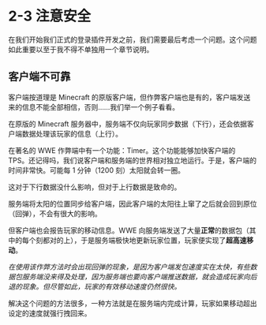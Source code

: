 # 2-3 注意安全

在我们开始我们正式的登录插件开发之前，我们需要最后考虑一个问题。这个问题如此重要以至于我不得不单独用一个章节说明。

## 客户端不可靠

客户端按道理是 Minecraft 的原版客户端，但作弊客户端也是有的，客户端发送来的信息不能全部相信，否则……我们举一个例子看看。

在原版的 Minecraft 服务器中，服务端不仅向玩家同步数据（下行），还会依据客户端数据处理该玩家的信息（上行）。

在著名的 WWE 作弊端中有一个功能：Timer。这个功能能够加快客户端的 TPS。还记得吗，我们说客户端和服务端的世界相对独立地运行。于是，客户端的时间非常快。可能每 1 分钟（1200 刻）太阳就会转一圈。

这对于下行数据没什么影响，但对于上行数据是致命的。

服务端将太阳的位置同步给客户端，因此客户端的太阳往上窜了之后就会回到原位（回弹），不会有很大的影响。

但客户端也会报告玩家的移动信息。WWE 向服务端发送了大量**正常**的数据包（其中的每个刻都对的上），于是服务端极快地更新玩家位置，玩家便实现了**超高速移动**。

*在使用该作弊方法时会出现回弹的现象，是因为客户端发包速度实在太快，有些数据包服务端没来得及处理，因为服务端也要向客户端推送数据，就会造成玩家向后退的现象。但尽管如此，玩家的有效移动速度仍然很快。*

解决这个问题的方法很多，一种方法就是在服务端内完成计算，玩家如果移动超出设定的速度就强行拽回来。